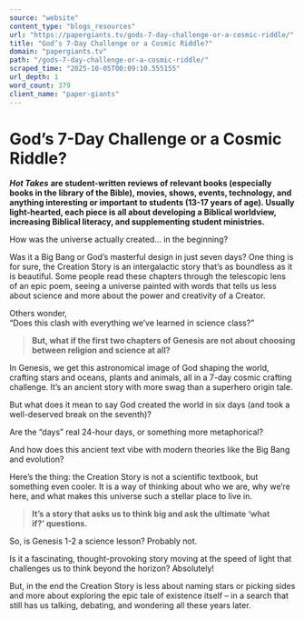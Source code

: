 ```yaml
---
source: "website"
content_type: "blogs_resources"
url: "https://papergiants.tv/gods-7-day-challenge-or-a-cosmic-riddle/"
title: "God’s 7-Day Challenge or a Cosmic Riddle?"
domain: "papergiants.tv"
path: "/gods-7-day-challenge-or-a-cosmic-riddle/"
scraped_time: "2025-10-05T00:09:10.555155"
url_depth: 1
word_count: 379
client_name: "paper-giants"
---
```


# God’s 7-Day Challenge or a Cosmic Riddle?

**_Hot Takes_** __are student-written reviews of relevant books (especially books in the library of the Bible), movies, shows, events, technology, and anything interesting or important to students (13-17 years of age). Usually light-hearted, each piece is all about developing a Biblical worldview, increasing Biblical literacy, and supplementing student ministries.__

How was the universe actually created… in the beginning?

Was it a Big Bang or God’s masterful design in just seven days? One thing is for sure, the Creation Story is an intergalactic story that’s as boundless as it is beautiful. Some people read these chapters through the telescopic lens of an epic poem, seeing a universe painted with words that tells us less about science and more about the power and creativity of a Creator.

Others wonder,  
“Does this clash with everything we’ve learned in science class?”

> **But, what if the first two chapters of Genesis are not about choosing between religion and science at all?**

In Genesis, we get this astronomical image of God shaping the world, crafting stars and oceans, plants and animals, all in a 7-day cosmic crafting challenge. It’s an ancient story with more swag than a superhero origin tale.

But what does it mean to say God created the world in six days (and took a well-deserved break on the seventh)?

Are the “days” real 24-hour days, or something more metaphorical?

And how does this ancient text vibe with modern theories like the Big Bang and evolution?

Here’s the thing: the Creation Story is not a scientific textbook, but something even cooler. It is a way of thinking about who we are, why we’re here, and what makes this universe such a stellar place to live in.

> **It’s a story that asks us to think big and ask the ultimate ‘what if?’ questions.**

So, is Genesis 1-2 a science lesson? Probably not.

Is it a fascinating, thought-provoking story moving at the speed of light that challenges us to think beyond the horizon? Absolutely!

But, in the end the Creation Story is less about naming stars or picking sides and more about exploring the epic tale of existence itself – in a search that still has us talking, debating, and wondering all these years later.